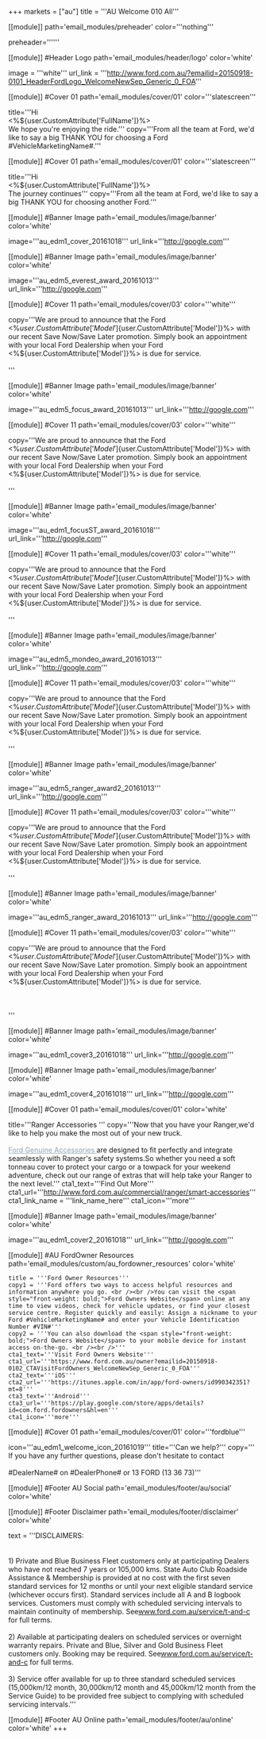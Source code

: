 +++
markets = ["au"]
title = '''AU Welcome 010 All'''

[[module]]
path='email_modules/preheader'
color='''nothing'''

   preheader=''''''

[[module]] #Header Logo
path='email_modules/header/logo'
color='white'

  image = '''white'''
  url_link = '''http://www.ford.com.au/?emailid=20150918-0101_HeaderFordLogo_WelcomeNewSep_Generic_0_FOA'''


[[module]] #Cover 01
path='email_modules/cover/01'
color='''slatescreen'''
 
  title='''Hi<br /><%${user.CustomAttribute['FullName']}%><br />We hope you're enjoying the ride.'''
  copy='''From all the team at Ford, we'd like to say a big THANK YOU for choosing a Ford #VehicleMarketingName#.'''
  
 
  [[module]] #Cover 01
path='email_modules/cover/01'
color='''slatescreen'''
 
  title='''Hi<br /><%${user.CustomAttribute['FullName']}%><br />The journey continues'''
  copy='''From all the team at Ford, we'd like to say a big THANK YOU for choosing another Ford.'''
  
  
[[module]] #Banner Image
path='email_modules/image/banner'
color='white'

  image='''au_edm1_cover_20161018'''
  url_link='''http://google.com'''

[[module]] #Banner Image
path='email_modules/image/banner'
color='white'

  image='''au_edm5_everest_award_20161013'''
  url_link='''http://google.com'''

[[module]] #Cover 11
path='email_modules/cover/03'
color='''white'''
  
  copy='''We are proud to announce that the Ford <%${user.CustomAttribute['Model']}%> you are driving has won the 2015 Drive Car of The Year award for its category.<br /><br />But our job isn't done now that you're on the road. At Ford we like to look after our owners, so we provide our Service Guarantee for added peace-of-mind.<br /><br />You get State Auto Club Roadside Assistance and Membership¹ for up to 7 years from Autoclub participating dealers. But the service doesn't stop there. Ford also has a Free Loan Car program², so we can keep you on the road whilst your car is being serviced.<br /><br />Best of all, you'll enjoy all of the above service guarantee benefits as you have selected 3 years of free servicing³ for your new Ford <%${user.CustomAttribute['Model']}%> with our recent Save Now/Save Later promotion. Simply book an appointment with your local Ford Dealership when your Ford <%${user.CustomAttribute['Model']}%> is due for service.<br /><br />'''

[[module]] #Banner Image
path='email_modules/image/banner'
color='white'

  image='''au_edm5_focus_award_20161013'''
  url_link='''http://google.com'''

[[module]] #Cover 11
path='email_modules/cover/03'
color='''white'''
  
  copy='''We are proud to announce that the Ford <%${user.CustomAttribute['Model']}%> you are driving has won the 2015 Drive Car of The Year award for its category.<br /><br />But our job isn't done now that you're on the road. At Ford we like to look after our owners, so we provide our Service Guarantee for added peace-of-mind.<br /><br />You get State Auto Club Roadside Assistance and Membership¹ for up to 7 years from Autoclub participating dealers. But the service doesn't stop there. Ford also has a Free Loan Car program², so we can keep you on the road whilst your car is being serviced.<br /><br />Best of all, you'll enjoy all of the above service guarantee benefits as you have selected 3 years of free servicing³ for your new Ford <%${user.CustomAttribute['Model']}%> with our recent Save Now/Save Later promotion. Simply book an appointment with your local Ford Dealership when your Ford <%${user.CustomAttribute['Model']}%> is due for service.<br /><br />'''
  
[[module]] #Banner Image
path='email_modules/image/banner'
color='white'

   image='''au_edm1_focusST_award_20161018'''
   url_link='''http://google.com'''
  
  [[module]] #Cover 11
   path='email_modules/cover/03'
   color='''white'''
  
  copy='''We are proud to announce that the Ford <%${user.CustomAttribute['Model']}%> you are driving has won the 2015 Drive Car of The Year award for its category.<br /><br />But our job isn't done now that you're on the road. At Ford we like to look after our owners, so we provide our Service Guarantee for added peace-of-mind.<br /><br />You get State Auto Club Roadside Assistance and Membership¹ for up to 7 years from Autoclub participating dealers. But the service doesn't stop there. Ford also has a Free Loan Car program², so we can keep you on the road whilst your car is being serviced.<br /><br />Best of all, you'll enjoy all of the above service guarantee benefits as you have selected 3 years of free servicing³ for your new Ford <%${user.CustomAttribute['Model']}%> with our recent Save Now/Save Later promotion. Simply book an appointment with your local Ford Dealership when your Ford <%${user.CustomAttribute['Model']}%> is due for service.<br /><br />'''
  
  [[module]] #Banner Image
path='email_modules/image/banner'
color='white'

  image='''au_edm5_mondeo_award_20161013'''
  url_link='''http://google.com'''
  
  [[module]] #Cover 11
path='email_modules/cover/03'
color='''white'''
  
  copy='''We are proud to announce that the Ford <%${user.CustomAttribute['Model']}%> you are driving has won the 2015 Drive Car of The Year award for its category.<br /><br />But our job isn't done now that you're on the road. At Ford we like to look after our owners, so we provide our Service Guarantee for added peace-of-mind.<br /><br />You get State Auto Club Roadside Assistance and Membership¹ for up to 7 years from Autoclub participating dealers. But the service doesn't stop there. Ford also has a Free Loan Car program², so we can keep you on the road whilst your car is being serviced.<br /><br />Best of all, you'll enjoy all of the above service guarantee benefits as you have selected 3 years of free servicing³ for your new Ford <%${user.CustomAttribute['Model']}%> with our recent Save Now/Save Later promotion. Simply book an appointment with your local Ford Dealership when your Ford <%${user.CustomAttribute['Model']}%> is due for service.<br /><br />'''
  
  [[module]] #Banner Image
path='email_modules/image/banner'
color='white'

  image='''au_edm5_ranger_award2_20161013'''
  url_link='''http://google.com'''
  
  [[module]] #Cover 11
path='email_modules/cover/03'
color='''white'''
  
  copy='''We are proud to announce that the Ford <%${user.CustomAttribute['Model']}%> you are driving has won both the 2015 CarSales and 2015 Drive Car of The Year award for its category.<br /><br />But our job isn't done now that you're on the road. At Ford we like to look after our owners, so we provide our Service Guarantee for added peace-of-mind.<br /><br />You get State Auto Club Roadside Assistance and Membership¹ for up to 7 years from Autoclub participating dealers. But the service doesn't stop there. Ford also has a Free Loan Car program², so we can keep you on the road whilst your car is being serviced.<br /><br />Best of all, you'll enjoy all of the above service guarantee benefits as you have selected 3 years of free servicing³ for your new Ford <%${user.CustomAttribute['Model']}%> with our recent Save Now/Save Later promotion. Simply book an appointment with your local Ford Dealership when your Ford <%${user.CustomAttribute['Model']}%> is due for service.<br /><br />'''
  
  [[module]] #Banner Image
path='email_modules/image/banner'
color='white'

  image='''au_edm5_ranger_award_20161013'''
  url_link='''http://google.com'''
  
  [[module]] #Cover 11
path='email_modules/cover/03'
color='''white'''
  
  copy='''We are proud to announce that the Ford <%${user.CustomAttribute['Model']}%> you are driving has won the 2015 CarSales Car of The Year award for its category.<br /><br />But our job isn't done now that you're on the road. At Ford we like to look after our owners, so we provide our Service Guarantee for added peace-of-mind.<br /><br />You get State Auto Club Roadside Assistance and Membership¹ for up to 7 years from Autoclub participating dealers. But the service doesn't stop there. Ford also has a Free Loan Car program², so we can keep you on the road whilst your car is being serviced.<br /><br />Best of all, you'll enjoy all of the above service guarantee benefits as you have selected 3 years of free servicing³ for your new Ford <%${user.CustomAttribute['Model']}%> with our recent Save Now/Save Later promotion. Simply book an appointment with your local Ford Dealership when your Ford <%${user.CustomAttribute['Model']}%> is due for service.<br /><br /><br /><br />'''
  
  
  
  [[module]] #Banner Image
path='email_modules/image/banner'
color='white'

  image='''au_edm1_cover3_20161018'''
  url_link='''http://google.com'''
  
   [[module]] #Banner Image
path='email_modules/image/banner'
color='white'

  image='''au_edm1_cover4_20161018'''
  url_link='''http://google.com'''
  
[[module]] #Cover 01
path='email_modules/cover/01'
color='white'

  title='''Ranger Accessories '''
  copy='''Now that you have your Ranger,we'd like to help you make the most out of your new truck. <br /><br /><a href="http://www.ford.com.au/commercial/ranger/smart-accessories" style="text-decoration:underline; color:#91a4b1"> Ford Genuine Accessories </a>are designed to fit perfectly and integrate seamlessly with Ranger's safety systems.So whether you need a soft tonneau cover to protect your cargo or a towpack for your weekend adventure, check out our range of extras that will help take your Ranger to the next level.'''
  cta1_text='''Find Out More'''
  cta1_url='''http://www.ford.com.au/commercial/ranger/smart-accessories'''
  cta1_link_name = '''link_name_here'''
  cta1_icon='''more'''

[[module]] #Banner Image
path='email_modules/image/banner'
color='white'

  image='''au_edm1_cover2_20161018'''
  url_link='''http://google.com'''

[[module]] #AU FordOwner Resources
path='email_modules/custom/au_fordowner_resources'
color='white'

	title = '''Ford Owner Resources'''
	copy1 = '''Ford offers two ways to access helpful resources and information anywhere you go. <br /><br />You can visit the <span style="front-weight: bold;">Ford Owners Website</span> online at any time to view videos, check for vehicle updates, or find your closest service centre. Register quickly and easily: Assign a nickname to your Ford #VehicleMarketingName# and enter your Vehicle Identification Number #VIN#'''
    copy2 = '''You can also download the <span style="front-weight: bold;">Ford Owners Website</span> to your mobile device for instant access on-the-go. <br /><br />'''
	cta1_text='''Visit Ford Owners Website'''
	cta1_url='''https://www.ford.com.au/owner?emailid=20150918-0102_CTAVisitFordOwners_WelcomeNewSep_Generic_0_FOA'''
	cta2_text='''iOS'''
	cta2_url='''https://itunes.apple.com/in/app/ford-owners/id990342351?mt=8'''
	cta3_text='''Android'''
	cta3_url='''https://play.google.com/store/apps/details?id=com.ford.fordowners&hl=en'''
	cta1_icon='''more'''

[[module]] #Cover 01
path='email_modules/cover/01'
color='''fordblue'''

  icon='''au_edm1_welcome_icon_20161019'''
  title='''Can we help?'''
  copy='''
If you have any further questions, please don't hesitate to contact <br /><br />#DealerName# on #DealerPhone# or 13 FORD (13 36 73)'''

[[module]] #Footer AU Social
path='email_modules/footer/au/social'
color='white'

[[module]] #Footer Disclaimer
path='email_modules/footer/disclaimer'
color='white'

  text = '''DISCLAIMERS:	
        <br /> <br />
        1) Private and Blue Business Fleet customers only at participating Dealers who have not reached 7 years or 105,000 kms. State Auto Club Roadside Assistance & Membership is provided at no cost with the first seven standard services for 12 months or until your next eligible standard service (whichever occurs first). Standard services include all A and B logbook services. Customers must comply with scheduled servicing intervals to maintain continuity of membership. See<a href="http://www.ford.com.au/service/t-and-c?emailid=20150918-0103_DisclaimerTC_WelcomeNewSep_Generic_0_FOA" style="text-decoration:underline; color:#91a4b1">www.ford.com.au/service/t-and-c</a> for full terms.<br /><br />
        2) Available at participating dealers on scheduled services or overnight warranty repairs. Private and Blue, Silver and Gold Business Fleet customers only. Booking may be required. See<a href="http://www.ford.com.au/service/t-and-c?emailid=20150918-0103_DisclaimerTC_WelcomeNewSep_Generic_0_FOA" style="text-decoration:underline; color:#91a4b1">www.ford.com.au/service/t-and-c</a> for full terms.<br /><br />
        3) Service offer available for up to three standard scheduled services (15,000km/12 month, 30,000km/12 month and 45,000km/12 month from the Service Guide) to be provided free subject to complying with scheduled servicing intervals.'''
       


[[module]] #Footer AU Online
path='email_modules/footer/au/online'
color='white'
+++